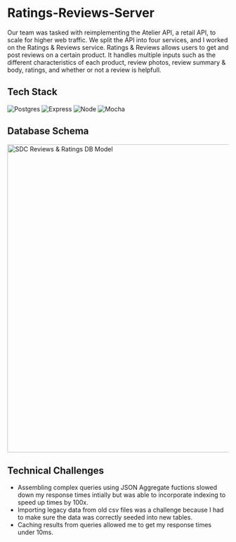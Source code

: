 # Ratings-Reviews-Server
Our team was tasked with reimplementing the Atelier API, a retail API, to scale for higher web traffic. We split the API into four services, and I worked on the Ratings & Reviews service. Ratings & Reviews allows users to get and post reviews on a certain product. It handles multiple inputs such as the different characteristics of each product, review photos, review summary & body, ratings, and whether or not a review is helpfull.

## Tech Stack
![Postgres](https://img.shields.io/badge/PostgreSQL-316192?style=for-the-badge&logo=postgresql&logoColor=white)
![Express](https://img.shields.io/badge/-Express-DCDCDC?logo=express&logoColor=black&style=for-the-badge)
![Node](https://img.shields.io/badge/-Node-9ACD32?logo=node.js&logoColor=white&style=for-the-badge)
![Mocha](https://img.shields.io/badge/-mocha-%238D6748?style=for-the-badge&logo=mocha&logoColor=white)

## Database Schema
<img width="700" alt="SDC Reviews & Ratings DB Model" src="https://user-images.githubusercontent.com/102435134/217055392-5f2a75e8-e7c7-4b28-bf8b-941785c28f51.png">

## Technical Challenges
  - Assembling complex queries using JSON Aggregate fuctions slowed down my response times intially but was able to incorporate indexing to speed up times by 100x.
  - Importing legacy data from old csv files was a challenge because I had to make sure the data was correctly seeded into new tables.
  - Caching results from queries allowed me to get my response times under 10ms.
